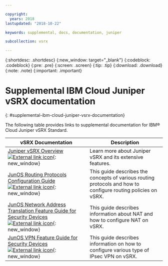 ```yaml
---

copyright:
  years: 2018
lastupdated: "2018-10-22"

keywords: supplemental, docs, documentation, juniper

subcollection: vsrx

---
```


{:shortdesc: .shortdesc}
{:new_window: target="_blank"}
{:codeblock: .codeblock}
{:pre: .pre}
{:screen: .screen}
{:tip: .tip}
{:download: .download}
{:note: .note}
{:important: .important}

# Supplemental IBM Cloud Juniper vSRX documentation
{: #supplemental-ibm-cloud-juniper-vsrx-documentation}

The following table provides links to supplemental documentation for IBM® Cloud Juniper vSRX Standard.

vSRX Documentation  | Description
------------- | -------------  
[Juniper vSRX Overview ![External link icon](../../icons/launch-glyph.svg "External link icon")](https://www.juniper.net/us/en/products-services/security/srx-series/vsrx/){: new_window}  | Learn more about Juniper vSRX and its extensive features.
[JunOS Routing Protocols Configuration Guide ![External link icon](../../icons/launch-glyph.svg "External link icon")](https://www.juniper.net/documentation/en_US/junos11.4/information-products/topic-collections/config-guide-routing/config-guide-routing.pdf){: new_window}  | This guide describes the concepts of various routing protocols and how to configure routing policies on vSRX.
[JunOS Network Address Translation Feature Guide for Security Devices ![External link icon](../../icons/launch-glyph.svg "External link icon")](https://www.juniper.net/documentation/en_US/junos/information-products/pathway-pages/security/security-nat.pdf){: new_window} | This guide describes information about NAT and how to configure NAT on vSRX.
[JunOS VPN Feature Guide for Security Devices ![External link icon](../../icons/launch-glyph.svg "External link icon")](https://www.juniper.net/documentation/en_US/junos/information-products/pathway-pages/security/security-vpn-ipsec.pdf){: new_window} | This guide describes information on how to configure various type of IPsec VPN on vSRX.
